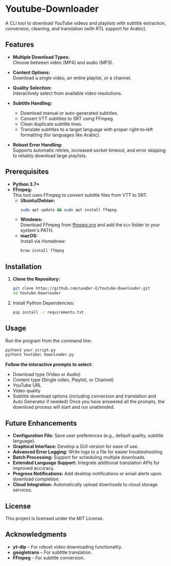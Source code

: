 # Youtube-Downloader

A CLI tool to download YouTube videos and playlists with subtitle extraction, conversion, cleaning, and translation (with RTL support for Arabic).

## Features

- **Multiple Download Types:**  
  Choose between video (MP4) and audio (MP3).

- **Content Options:**  
  Download a single video, an entire playlist, or a channel.

- **Quality Selection:**  
  Interactively select from available video resolutions.

- **Subtitle Handling:**  
  - Download manual or auto-generated subtitles.  
  - Convert VTT subtitles to SRT using FFmpeg.  
  - Clean duplicate subtitle lines.  
  - Translate subtitles to a target language with proper right‑to‑left formatting (for languages like Arabic).

- **Robust Error Handling:**  
  Supports automatic retries, increased socket timeout, and error skipping to reliably download large playlists.

## Prerequisites

- **Python 3.7+**
- **FFmpeg:**  
  This tool uses FFmpeg to convert subtitle files from VTT to SRT.  
  - **Ubuntu/Debian:**  
    ```bash
    sudo apt update && sudo apt install ffmpeg
    ```
  - **Windows:**  
    Download FFmpeg from [ffmpeg.org](https://ffmpeg.org/download.html) and add the `bin` folder to your system's PATH.
  - **macOS:**  
    Install via Homebrew:  
    ```bash
    brew install ffmpeg
    ```

## Installation

1. **Clone the Repository:**
   ```bash
   git clone https://github.com/LeaDer-E/Youtube-Downloader.git
   cd Youtube-Downloader
2. Install Python Dependencies:
   ```bash
   pip install -r requirements.txt

## Usage
  Run the program from the command line:
  ```bash
  python3 your_script.py
  python3 Youtube\ Downloader.py
  ```
**Follow the interactive prompts to select:**
* Download type (Video or Audio)
* Content type (Single video, Playlist, or Channel)
* YouTube URL
* Video quality
* Subtitle download options (including conversion and translation and Auto Generator if needed)
Once you have answered all the prompts, the download process will start and run unattended.

## Future Enhancements
* **Configuration File:**
  Save user preferences (e.g., default quality, subtitle language).
* **Graphical Interface:**
  Develop a GUI version for ease of use.
* **Advanced Error Logging:**
  Write logs to a file for easier troubleshooting.
* **Batch Processing:**
  Support for scheduling multiple downloads.
* **Extended Language Support:**
  Integrate additional translation APIs for improved accuracy.
* **Progress Notifications:**
  Add desktop notifications or email alerts upon download completion.
* **Cloud Integration:**
  Automatically upload downloads to cloud storage services.

## License
  This project is licensed under the MIT License.

## Acknowledgments
* **yt-dlp** – For robust video downloading functionality.
* **googletrans** – For subtitle translation.
* **FFmpeg** – For subtitle conversion.

